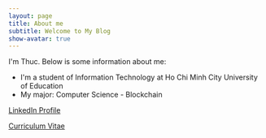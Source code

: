 ```yaml
---
layout: page
title: About me
subtitle: Welcome to My Blog
show-avatar: true
---
```


I'm Thuc. Below is some information about me:
- I'm a student of Information Technology at Ho Chi Minh City University of Education
- My major: Computer Science - Blockchain

[LinkedIn Profile](https://www.linkedin.com/in/thucltt/)

[Curriculum Vitae](https://www.dropbox.com/scl/fi/lbikgz2sef3ezqqroi0c6/ThucLe_CV_2023.pdf?rlkey=d1hox54t99dh7vehexp55uoc5&dl=0)
